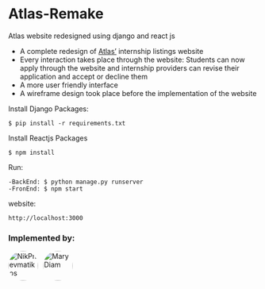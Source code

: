 # Atlas-Remake
Atlas website redesigned using django and react js

* A complete redesign of [Atlas’](https://atlas.grnet.gr) internship listings website 
* Every interaction takes place through the website: Students can now apply 
through the website and internship providers can revise their application and 
accept or decline them
* A more user friendly interface 
* A wireframe design took place before the implementation of the website


Install Django Packages: 

    $ pip install -r requirements.txt

Install Reactjs Packages

    $ npm install


Run:

    -BackEnd: $ python manage.py runserver
    -FronEnd: $ npm start

website:

    http://localhost:3000



### Implemented by: 
<div style="display: flex; flex-direction: row; align-items:center;">
  <a href="https://github.com/NikPnevmatikos">
    <img 
      style="margin-right: 10px; border-radius: 30px;" 
      src="https://github.com/NikPnevmatikos.png" width="60px;"
      alt="NikPnevmatikos"
    />
  </a>
  <a href="https://github.com/MaryDiam">
    <img 
      style="margin-right: 10px; border-radius: 30px;" 
      src="https://github.com/MaryDiam.png" width="60px;"
      alt="MaryDiam"
    />
  </a>
</div>
